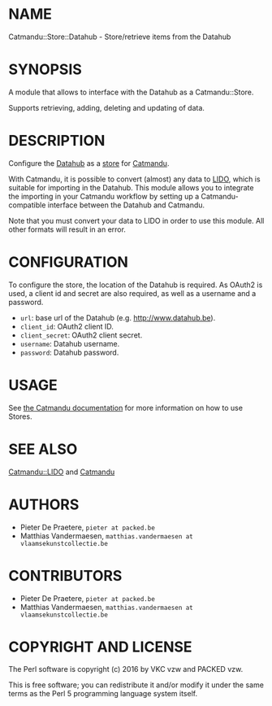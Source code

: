 # NAME

Catmandu::Store::Datahub - Store/retrieve items from the Datahub

# SYNOPSIS

A module that allows to interface with the Datahub as a Catmandu::Store.

Supports retrieving, adding, deleting and updating of data.

# DESCRIPTION

Configure the [Datahub](https://github.com/thedatahub/Datahub) as a [store](http://librecat.org/Catmandu/#stores) for [Catmandu](http://librecat.org/).

With Catmandu, it is possible to convert (almost) any data to [LIDO](http://lido-schema.org/), which is suitable for importing in the Datahub. This module allows you to integrate the importing in your Catmandu workflow by setting up a Catmandu-compatible interface between the Datahub and Catmandu.

Note that you must convert your data to LIDO in order to use this module. All other formats will result in an error.

# CONFIGURATION

To configure the store, the location of the Datahub is required. As OAuth2 is used, a client id and secret are also required, as well as a username and a password.

* `url`: base url of the Datahub (e.g. http://www.datahub.be).
* `client_id`: OAuth2 client ID.
* `client_secret`: OAuth2 client secret.
* `username`: Datahub username.
* `password`: Datahub password.

# USAGE

See [the Catmandu documentation](http://librecat.org/Catmandu/#stores) for more information on how to use Stores.

# SEE ALSO

[Catmandu::LIDO](https://metacpan.org/pod/Catmandu::LIDO) and [Catmandu](https://metacpan.org/pod/Catmandu)

# AUTHORS

* Pieter De Praetere, `pieter at packed.be`
* Matthias Vandermaesen, `matthias.vandermaesen at vlaamsekunstcollectie.be`

# CONTRIBUTORS

* Pieter De Praetere, `pieter at packed.be`
* Matthias Vandermaesen, `matthias.vandermaesen at vlaamsekunstcollectie.be`

# COPYRIGHT AND LICENSE

The Perl software is copyright (c) 2016 by VKC vzw and PACKED vzw.

This is free software; you can redistribute it and/or modify it under the same terms as the Perl 5 programming language system itself.
